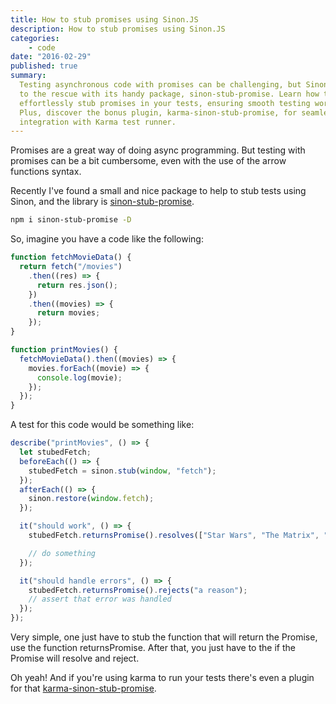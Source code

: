 ```yaml
---
title: How to stub promises using Sinon.JS
description: How to stub promises using Sinon.JS
categories:
	- code
date: "2016-02-29"
published: true
summary:
  Testing asynchronous code with promises can be challenging, but Sinon.JS comes
  to the rescue with its handy package, sinon-stub-promise. Learn how to
  effortlessly stub promises in your tests, ensuring smooth testing workflows.
  Plus, discover the bonus plugin, karma-sinon-stub-promise, for seamless
  integration with Karma test runner.
---
```


Promises are a great way of doing async programming. But testing with promises
can be a bit cumbersome, even with the use of the arrow functions syntax.

Recently I've found a small and nice package to help to stub tests using Sinon,
and the library is
[sinon-stub-promise](https://github.com/substantial/sinon-stub-promise).

```bash
npm i sinon-stub-promise -D
```

So, imagine you have a code like the following:

```js
function fetchMovieData() {
  return fetch("/movies")
    .then((res) => {
      return res.json();
    })
    .then((movies) => {
      return movies;
    });
}

function printMovies() {
  fetchMovieData().then((movies) => {
    movies.forEach((movie) => {
      console.log(movie);
    });
  });
}
```

A test for this code would be something like:

```js
describe("printMovies", () => {
  let stubedFetch;
  beforeEach(() => {
    stubedFetch = sinon.stub(window, "fetch");
  });
  afterEach(() => {
    sinon.restore(window.fetch);
  });

  it("should work", () => {
    stubedFetch.returnsPromise().resolves(["Star Wars", "The Matrix", "Forrest Gump"]);

    // do something
  });

  it("should handle errors", () => {
    stubedFetch.returnsPromise().rejects("a reason");
    // assert that error was handled
  });
});
```

Very simple, one just have to stub the function that will return the Promise,
use the function returnsPromise. After that, you just have to the if the Promise
will resolve and reject.

Oh yeah! And if you're using karma to run your tests there's even a plugin for
that
[karma-sinon-stub-promise](https://github.com/alexweber/karma-sinon-stub-promise).
